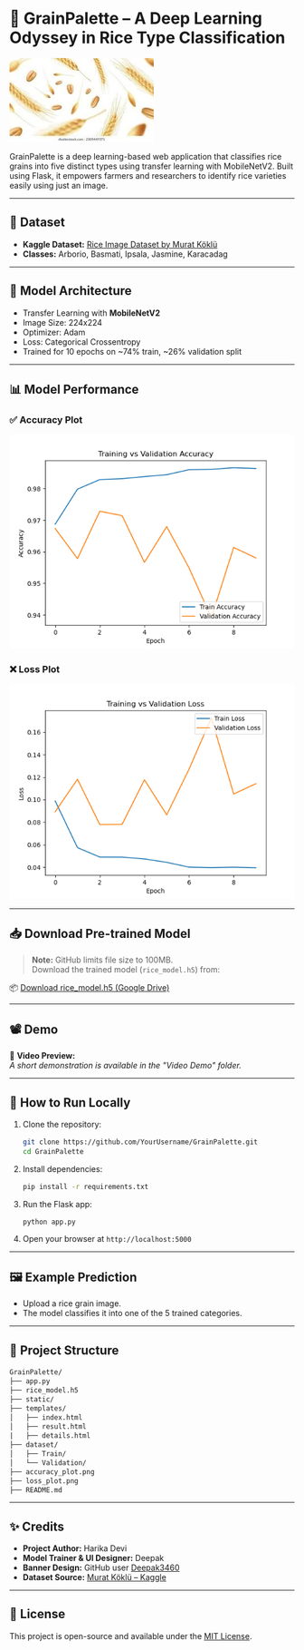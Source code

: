 
# 🌾 GrainPalette – A Deep Learning Odyssey in Rice Type Classification

![Banner](https://github.com/Deepak3460/GrainPalette---A-Deep-Learning-Odyssey-In-Rice-Type-Classification-Through-Transfer-Learning/blob/main/Grain_Palette_Banner.jpg)

GrainPalette is a deep learning-based web application that classifies rice grains into five distinct types using transfer learning with MobileNetV2. Built using Flask, it empowers farmers and researchers to identify rice varieties easily using just an image.

---

## 📂 Dataset

- **Kaggle Dataset:** [Rice Image Dataset by Murat Köklü](https://www.kaggle.com/datasets/muratkokludataset/rice-image-dataset)
- **Classes:** Arborio, Basmati, Ipsala, Jasmine, Karacadag

---

## 🧠 Model Architecture

- Transfer Learning with **MobileNetV2**
- Image Size: 224x224
- Optimizer: Adam
- Loss: Categorical Crossentropy
- Trained for 10 epochs on ~74% train, ~26% validation split

---

## 📊 Model Performance

### ✅ Accuracy Plot
![Training Accuracy](accuracy_plot.png)

### ❌ Loss Plot
![Training Loss](loss_plot.png)

---

## 📥 Download Pre-trained Model

> **Note:** GitHub limits file size to 100MB.  
> Download the trained model (`rice_model.h5`) from:

📦 [Download rice_model.h5 (Google Drive)](https://drive.google.com/file/d/1r07Z-ClwSn3gmBgrT5jSXUjuGxS-1EOO/view?usp=sharing)

---

## 📽️ Demo

🎥 **Video Preview:**  
_A short demonstration is available in the "Video Demo" folder._

---

## 🚀 How to Run Locally

1. Clone the repository:
   ```bash
   git clone https://github.com/YourUsername/GrainPalette.git
   cd GrainPalette
   ```

2. Install dependencies:
   ```bash
   pip install -r requirements.txt
   ```

3. Run the Flask app:
   ```bash
   python app.py
   ```

4. Open your browser at `http://localhost:5000`

---

## 🖼️ Example Prediction

- Upload a rice grain image.
- The model classifies it into one of the 5 trained categories.

---

## 📁 Project Structure

```
GrainPalette/
├── app.py
├── rice_model.h5
├── static/
├── templates/
│   ├── index.html
│   ├── result.html
|   ├── details.html
├── dataset/
│   ├── Train/
│   └── Validation/
├── accuracy_plot.png
├── loss_plot.png
├── README.md
```

---

## ✨ Credits

- **Project Author:** Harika Devi
- **Model Trainer & UI Designer:** Deepak
- **Banner Design:** GitHub user [Deepak3460](https://github.com/Deepak3460)
- **Dataset Source:** [Murat Köklü – Kaggle](https://www.kaggle.com/datasets/muratkokludataset/rice-image-dataset)

---

## 📌 License

This project is open-source and available under the [MIT License](LICENSE).

